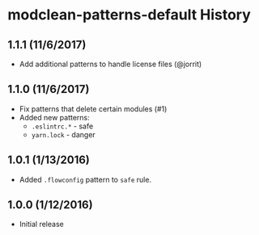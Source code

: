 # modclean-patterns-default History

## 1.1.1 (11/6/2017)
* Add additional patterns to handle license files (@jorrit)

## 1.1.0 (11/6/2017)
* Fix patterns that delete certain modules (#1)
* Added new patterns:
    - `.eslintrc.*` - safe
    - `yarn.lock` - danger

## 1.0.1 (1/13/2016)
* Added `.flowconfig` pattern to `safe` rule.

## 1.0.0 (1/12/2016)
* Initial release
